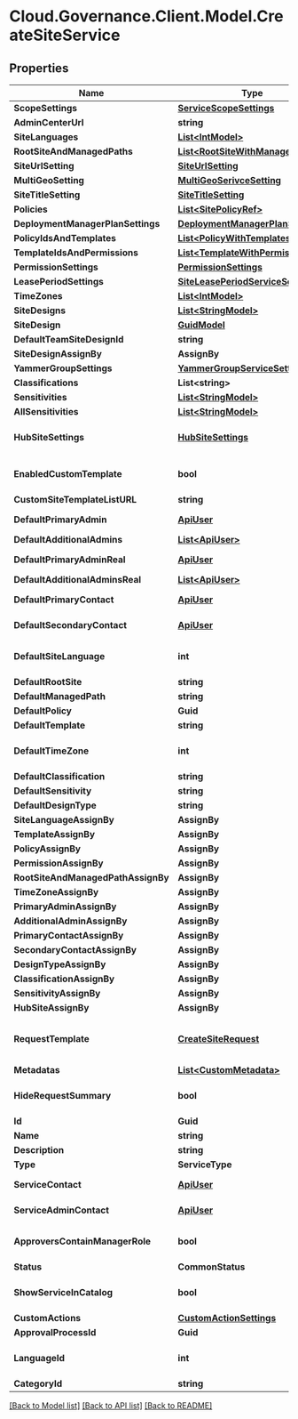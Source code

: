 # Cloud.Governance.Client.Model.CreateSiteService
## Properties

Name | Type | Description | Notes
------------ | ------------- | ------------- | -------------
**ScopeSettings** | [**ServiceScopeSettings**](ServiceScopeSettings.md) |  | [optional] 
**AdminCenterUrl** | **string** |  | [optional] 
**SiteLanguages** | [**List&lt;IntModel&gt;**](IntModel.md) |  | [optional] 
**RootSiteAndManagedPaths** | [**List&lt;RootSiteWithManagedPaths&gt;**](RootSiteWithManagedPaths.md) |  | [optional] 
**SiteUrlSetting** | [**SiteUrlSetting**](SiteUrlSetting.md) |  | [optional] 
**MultiGeoSetting** | [**MultiGeoSerivceSetting**](MultiGeoSerivceSetting.md) |  | [optional] 
**SiteTitleSetting** | [**SiteTitleSetting**](SiteTitleSetting.md) |  | [optional] 
**Policies** | [**List&lt;SitePolicyRef&gt;**](SitePolicyRef.md) |  | [optional] 
**DeploymentManagerPlanSettings** | [**DeploymentManagerPlanSettings**](DeploymentManagerPlanSettings.md) |  | [optional] 
**PolicyIdsAndTemplates** | [**List&lt;PolicyWithTemplates&gt;**](PolicyWithTemplates.md) |  | [optional] 
**TemplateIdsAndPermissions** | [**List&lt;TemplateWithPermissions&gt;**](TemplateWithPermissions.md) |  | [optional] 
**PermissionSettings** | [**PermissionSettings**](PermissionSettings.md) |  | [optional] 
**LeasePeriodSettings** | [**SiteLeasePeriodServiceSettings**](SiteLeasePeriodServiceSettings.md) |  | [optional] 
**TimeZones** | [**List&lt;IntModel&gt;**](IntModel.md) |  | [optional] 
**SiteDesigns** | [**List&lt;StringModel&gt;**](StringModel.md) |  | [optional] 
**SiteDesign** | [**GuidModel**](GuidModel.md) |  | [optional] 
**DefaultTeamSiteDesignId** | **string** |  | [optional] 
**SiteDesignAssignBy** | **AssignBy** |  | [optional] 
**YammerGroupSettings** | [**YammerGroupServiceSettings**](YammerGroupServiceSettings.md) |  | [optional] 
**Classifications** | **List&lt;string&gt;** |  | [optional] 
**Sensitivities** | [**List&lt;StringModel&gt;**](StringModel.md) |  | [optional] 
**AllSensitivities** | [**List&lt;StringModel&gt;**](StringModel.md) |  | [optional] 
**HubSiteSettings** | [**HubSiteSettings**](HubSiteSettings.md) | Hub site settings model | [optional] 
**EnabledCustomTemplate** | **bool** |  | [optional] [default to false]
**CustomSiteTemplateListURL** | **string** |  | [optional] 
**DefaultPrimaryAdmin** | [**ApiUser**](ApiUser.md) | ApiUser model | [optional] 
**DefaultAdditionalAdmins** | [**List&lt;ApiUser&gt;**](ApiUser.md) |  | [optional] 
**DefaultPrimaryAdminReal** | [**ApiUser**](ApiUser.md) | ApiUser model | [optional] 
**DefaultAdditionalAdminsReal** | [**List&lt;ApiUser&gt;**](ApiUser.md) |  | [optional] 
**DefaultPrimaryContact** | [**ApiUser**](ApiUser.md) | ApiUser model | [optional] 
**DefaultSecondaryContact** | [**ApiUser**](ApiUser.md) | ApiUser model | [optional] 
**DefaultSiteLanguage** | **int** |  | [optional] [default to 0]
**DefaultRootSite** | **string** |  | [optional] 
**DefaultManagedPath** | **string** |  | [optional] 
**DefaultPolicy** | **Guid** |  | [optional] 
**DefaultTemplate** | **string** |  | [optional] 
**DefaultTimeZone** | **int** |  | [optional] [default to 0]
**DefaultClassification** | **string** |  | [optional] 
**DefaultSensitivity** | **string** |  | [optional] 
**DefaultDesignType** | **string** |  | [optional] 
**SiteLanguageAssignBy** | **AssignBy** |  | [optional] 
**TemplateAssignBy** | **AssignBy** |  | [optional] 
**PolicyAssignBy** | **AssignBy** |  | [optional] 
**PermissionAssignBy** | **AssignBy** |  | [optional] 
**RootSiteAndManagedPathAssignBy** | **AssignBy** |  | [optional] 
**TimeZoneAssignBy** | **AssignBy** |  | [optional] 
**PrimaryAdminAssignBy** | **AssignBy** |  | [optional] 
**AdditionalAdminAssignBy** | **AssignBy** |  | [optional] 
**PrimaryContactAssignBy** | **AssignBy** |  | [optional] 
**SecondaryContactAssignBy** | **AssignBy** |  | [optional] 
**DesignTypeAssignBy** | **AssignBy** |  | [optional] 
**ClassificationAssignBy** | **AssignBy** |  | [optional] 
**SensitivityAssignBy** | **AssignBy** |  | [optional] 
**HubSiteAssignBy** | **AssignBy** |  | [optional] 
**RequestTemplate** | [**CreateSiteRequest**](CreateSiteRequest.md) | Create collection requesst model | [optional] 
**Metadatas** | [**List&lt;CustomMetadata&gt;**](CustomMetadata.md) |  | [optional] 
**HideRequestSummary** | **bool** |  | [optional] [default to false]
**Id** | **Guid** |  | [optional] 
**Name** | **string** |  | [optional] 
**Description** | **string** |  | [optional] 
**Type** | **ServiceType** |  | [optional] 
**ServiceContact** | [**ApiUser**](ApiUser.md) | ApiUser model | [optional] 
**ServiceAdminContact** | [**ApiUser**](ApiUser.md) | ApiUser model | [optional] 
**ApproversContainManagerRole** | **bool** |  | [optional] [default to false]
**Status** | **CommonStatus** |  | [optional] 
**ShowServiceInCatalog** | **bool** |  | [optional] [default to false]
**CustomActions** | [**CustomActionSettings**](CustomActionSettings.md) |  | [optional] 
**ApprovalProcessId** | **Guid** |  | [optional] 
**LanguageId** | **int** |  | [optional] [default to 0]
**CategoryId** | **string** |  | [optional] 

[[Back to Model list]](../README.md#documentation-for-models) [[Back to API list]](../README.md#documentation-for-api-endpoints) [[Back to README]](../README.md)

